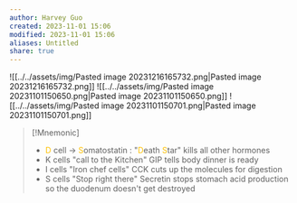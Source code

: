 ```yaml
---
author: Harvey Guo
created: 2023-11-01 15:06
modified: 2023-11-01 15:06
aliases: Untitled
share: true
---
```


![[../../assets/img/Pasted image 20231216165732.png|Pasted image 20231216165732.png]]
![[../../assets/img/Pasted image 20231101150650.png|Pasted image 20231101150650.png]]
![[../../assets/img/Pasted image 20231101150701.png|Pasted image 20231101150701.png]]
>[!Mnemonic] 
>- <font color="#ffc000">D</font> cell -> <font color="#ffc000">S</font>omatostatin : "<font color="#ffc000">D</font>eath <font color="#ffc000">S</font>tar" kills all other hormones
>- K cells "call to the Kitchen" GIP tells body dinner is ready
>- I cells "Iron chef cells" CCK cuts up the molecules for digestion
>- S cells "Stop right there" Secretin stops stomach acid production so the duodenum doesn't get destroyed